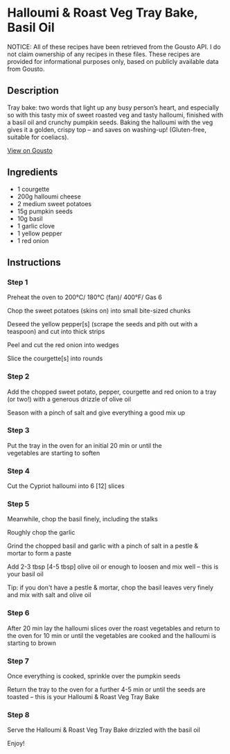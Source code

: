 # Halloumi & Roast Veg Tray Bake, Basil Oil 

NOTICE: All of these recipes have been retrieved from the Gousto API. I do not claim ownership of any recipes in these files. These recipes are provided for informational purposes only, based on publicly available data from Gousto.

## Description

Tray bake: two words that light up any busy person’s heart, and especially so with this tasty mix of sweet roasted veg and tasty halloumi, finished with a basil oil and crunchy pumpkin seeds. Baking the halloumi with the veg gives it a golden, crispy top – and saves on washing-up! (Gluten-free, suitable for coeliacs).

[View on Gousto](https://www.gousto.co.uk/recipes/cookbook/halloumi-roast-veg-tray-bake-basil-oil)

## Ingredients

- 1 courgette 
- 200g halloumi cheese
- 2 medium sweet potatoes
- 15g pumpkin seeds
- 10g basil
- 1 garlic clove
- 1 yellow pepper
- 1 red onion

## Instructions


### Step 1

Preheat the oven to 200°C/ 180°C (fan)/ 400°F/ Gas 6


Chop the sweet potatoes (skins on) into small bite-sized chunks


Deseed the yellow pepper<span class="text-danger">[s]</span> (scrape the seeds and pith out with a teaspoon) and cut into thick strips


Peel and cut the red onion into wedges 


Slice the courgette<span class="text-danger">[s]</span> into rounds


### Step 2

Add the chopped sweet potato, pepper, courgette and red onion to a tray (or two!) with a generous drizzle of olive oil


Season with a pinch of salt and give everything a good mix up


### Step 3

Put the tray in the oven for an initial 20 min or until the vegetables are starting to soften


### Step 4

Cut the Cypriot halloumi into 6<span class="text-danger"> [12]</span> slices


### Step 5

Meanwhile, chop the basil finely, including the stalks


Roughly chop the garlic


Grind the chopped basil and garlic with a pinch of salt in a pestle &amp; mortar to form a paste


Add 2-3 tbsp <span class="text-danger">[4-5 tbsp]</span> olive oil or enough to loosen and mix well – this is your basil oil


Tip: if you don't have a pestle &amp; mortar, chop the basil leaves very finely and mix with salt and olive oil


### Step 6

After 20 min lay the halloumi slices over the roast vegetables and return to the oven for 10 min or until the vegetables are cooked and the halloumi is starting to brown


### Step 7

Once everything is cooked, sprinkle over the pumpkin seeds


Return the tray to the oven for a further 4-5 min or until the seeds are toasted<span class="text-highlight"> – this is your Halloumi &amp; Roast Veg Tray Bake</span>

### Step 8

Serve the <span class="text-highlight">Halloumi &amp; Roast Veg Tray Bake</span> drizzled with the basil oil 


Enjoy!

